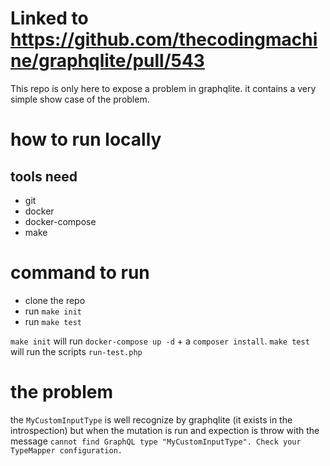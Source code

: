 # Linked to https://github.com/thecodingmachine/graphqlite/pull/543

This repo is only here to expose a problem in graphqlite. it contains a very simple show case of the problem.

# how to run locally

## tools need

- git
- docker
- docker-compose
- make

# command to run

- clone the repo
- run `make init`
- run `make test` 


`make init` will run `docker-compose up -d` + a `composer install`.
`make test` will run the scripts `run-test.php`

# the problem

the `MyCustomInputType` is well recognize by graphqlite (it exists in the introspection) but when the mutation is run and expection
is throw with the message `cannot find GraphQL type "MyCustomInputType". Check your TypeMapper configuration.`